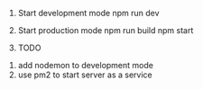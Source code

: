 1. Start development mode
  npm run dev

2. Start production mode
  npm run build
  npm start

3. TODO
  1) add nodemon to development mode
  2) use pm2 to start server as a service

